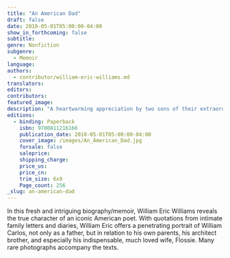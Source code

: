 ```yaml
---
title: "An American Dad"
draft: false
date: 2010-05-01T05:00:00-04:00
show_in_forthcoming: false
subtitle:
genre: Nonfiction
subgenre:
  - Memoir
language:
authors:
  - contributor/william-eric-williams.md
translators:
editors:
contributors:
featured_image:
description: "A heartwarming appreciation by two sons of their extraordinary father. "
editions:
  - binding: Paperback
    isbn: 9780811216166
    publication_date: 2010-05-01T05:00:00-04:00
    cover_image: /images/An_American_Dad.jpg
    forsale: false
    saleprice:
    shipping_charge:
    price_us:
    price_cn:
    trim_size: 6x9
    Page_count: 256
_slug: an-american-dad
---
```


In this fresh and intriguing biography/memoir, William Eric Williams reveals the true character of an iconic American poet. With quotations from intimate family letters and diaries, William Eric offers a penetrating portrait of William Carlos, not only as a father, but in relation to his own parents, his architect brother, and especially his indispensable, much loved wife, Flossie. Many rare photographs accompany the texts.

